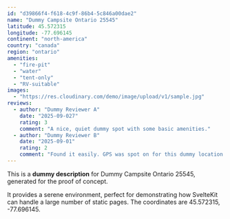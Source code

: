 ```yaml
---
id: "d39866f4-f618-4c9f-86b4-5c846a00dae2"
name: "Dummy Campsite Ontario 25545"
latitude: 45.572315
longitude: -77.696145
continent: "north-america"
country: "canada"
region: "ontario"
amenities:
  - "fire-pit"
  - "water"
  - "tent-only"
  - "RV-suitable"
images:
  - "https://res.cloudinary.com/demo/image/upload/v1/sample.jpg"
reviews:
  - author: "Dummy Reviewer A"
    date: "2025-09-027"
    rating: 3
    comment: "A nice, quiet dummy spot with some basic amenities."
  - author: "Dummy Reviewer B"
    date: "2025-09-01"
    rating: 2
    comment: "Found it easily. GPS was spot on for this dummy location."
---
```


This is a **dummy description** for Dummy Campsite Ontario 25545, generated for the proof of concept.

It provides a serene environment, perfect for demonstrating how SvelteKit can handle a large number of static pages. The coordinates are 45.572315, -77.696145.
